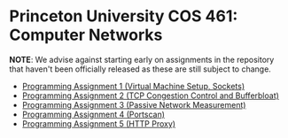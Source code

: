# Princeton University COS 461: Computer Networks

**NOTE**: We advise against starting early on assignments in the repository
that haven't been officially released as these are still subject to change.

* [Programming Assignment 1 (Virtual Machine Setup, Sockets)](https://github.com/PrincetonUniversity/COS461-Public/tree/master/assignments/assignment1)
* [Programming Assignment 2 (TCP Congestion Control and Bufferbloat)](https://github.com/PrincetonUniversity/COS461-Public/tree/master/assignments/assignment2)
* [Programming Assignment 3 (Passive Network Measurement)](https://github.com/PrincetonUniversity/COS461-Public/tree/master/assignments/assignment3)
* [Programming Assignment 4 (Portscan)](https://github.com/PrincetonUniversity/COS461-Public/tree/master/assignments/assignment4)
* [Programming Assignment 5 (HTTP Proxy)](https://github.com/PrincetonUniversity/COS461-Public/tree/master/assignments/assignment5)

<!--- * [Programming Assignment 5 (DNS Reflection)](https://github.com/PrincetonUniversity/COS461-Public/tree/master/assignments/assignment5) --->
